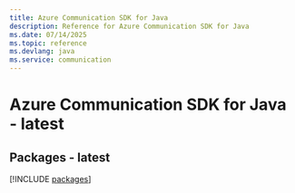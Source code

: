```yaml
---
title: Azure Communication SDK for Java
description: Reference for Azure Communication SDK for Java
ms.date: 07/14/2025
ms.topic: reference
ms.devlang: java
ms.service: communication
---
```

# Azure Communication SDK for Java - latest
## Packages - latest
[!INCLUDE [packages](communication-index.md)]